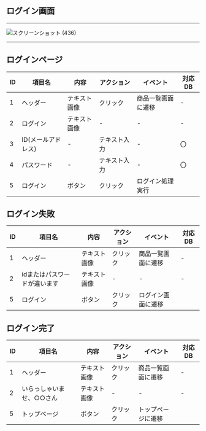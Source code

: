 ## ログイン画面
*****

![スクリーンショット (436)](https://user-images.githubusercontent.com/83048171/145755364-32074747-0e42-49f6-96d8-4b51dde51c2f.png)

*****

## ログインページ
| ID | 項目名 | 内容 | アクション | イベント | 対応DB |
|----|------|-----|-----------|----------|--------|
|1|ヘッダー|テキスト画像|クリック|商品一覧画面に遷移|-|
|2   |ログイン|テキスト画像|-|-|-|
|3   |ID(メールアドレス)|-|テキスト入力|-|〇|
|4   |パスワード|-|テキスト入力　|-|〇|
|5   |ログイン|ボタン|クリック|ログイン処理実行||

## ログイン失敗
| ID | 項目名 | 内容 | アクション | イベント | 対応DB |
|----|------|-----|-----------|----------|--------|
|1   |ヘッダー|テキスト画像|クリック|商品一覧画面に遷移|-|
|2   |idまたはパスワードが違います|テキスト画像|-|-|-|
|5   |ログイン|ボタン|クリック|ログイン画面に遷移||

## ログイン完了
| ID | 項目名 | 内容 | アクション | イベント | 対応DB |
|----|------|-----|-----------|----------|--------|
|1   |ヘッダー|テキスト画像|クリック|商品一覧画面に遷移|-|
|2   |いらっしゃいませ、○○さん|テキスト画像|-|-|-|
|5   |トップページ|ボタン|クリック|トップページに遷移||


